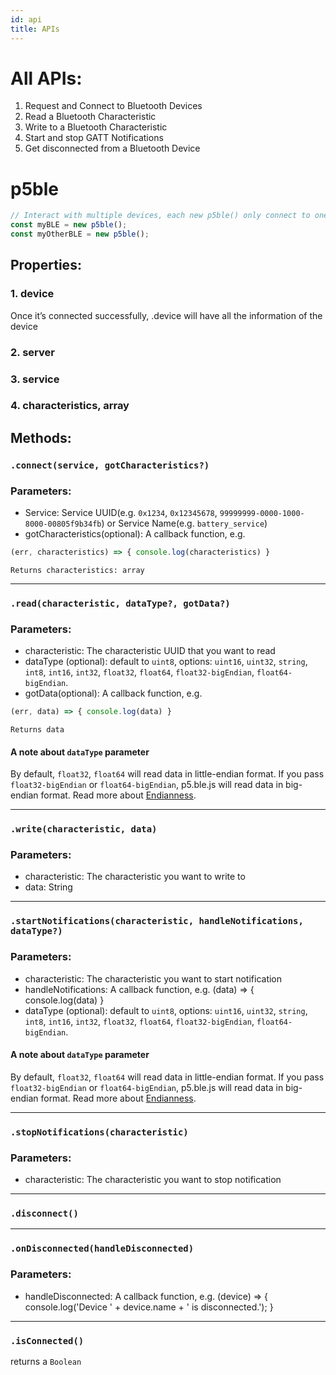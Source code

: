 ```yaml
---
id: api
title: APIs
---
```


# All APIs:
1. Request and Connect to Bluetooth Devices
2. Read a Bluetooth Characteristic
3. Write to a Bluetooth Characteristic
4. Start and stop GATT Notifications
5. Get disconnected from a Bluetooth Device

# p5ble

```javascript
// Interact with multiple devices, each new p5ble() only connect to one device
const myBLE = new p5ble();
const myOtherBLE = new p5ble();
```

## Properties:
  ### 1. device
  Once it’s connected successfully, .device will have all the information of the device
  ### 2. server
  ### 3. service
  ### 4. characteristics, array

## Methods:
  ### `.connect(service, gotCharacteristics?)`
  ### Parameters:
  - Service: Service UUID(e.g. `0x1234`, `0x12345678`, `99999999-0000-1000-8000-00805f9b34fb`) or Service Name(e.g. `battery_service`)
  - gotCharacteristics(optional): A callback function, e.g.
  ```javascript
  (err, characteristics) => { console.log(characteristics) }
  ```

	Returns characteristics: array

---

  ### `.read(characteristic, dataType?, gotData?)`
  ### Parameters:
  - characteristic: The characteristic UUID that you want to read
  - dataType (optional): default to `uint8`, options: `uint16`, `uint32`, `string`, `int8`, `int16`, `int32`, `float32`, `float64`, `float32-bigEndian`, `float64-bigEndian`.
  - gotData(optional): A callback function, e.g.
  ```javascript
  (err, data) => { console.log(data) }
  ```
	Returns data

  #### A note about `dataType` parameter
  By default, `float32`, `float64` will read data in  little-endian format. If you pass `float32-bigEndian` or `float64-bigEndian`, p5.ble.js will read data in big-endian format. Read more about [Endianness](https://developer.mozilla.org/en-US/docs/Glossary/Endianness).

---

  ### `.write(characteristic, data)`
  ### Parameters:
  - characteristic: The characteristic you want to write to
  - data: String

---

  ### `.startNotifications(characteristic, handleNotifications, dataType?)`
  ### Parameters:
  - characteristic: The characteristic you want to start notification
  - handleNotifications: A callback function, e.g. (data) => { console.log(data) }
  - dataType (optional): default to `uint8`, options: `uint16`, `uint32`, `string`, `int8`, `int16`, `int32`, `float32`, `float64`, `float32-bigEndian`, `float64-bigEndian`.
  #### A note about `dataType` parameter
  By default, `float32`, `float64` will read data in  little-endian format. If you pass `float32-bigEndian` or `float64-bigEndian`, p5.ble.js will read data in big-endian format. Read more about [Endianness](https://developer.mozilla.org/en-US/docs/Glossary/Endianness).

---

  ### `.stopNotifications(characteristic)`
  ### Parameters:
  - characteristic: The characteristic you want to stop notification 

---

  ### `.disconnect()`

---

  ### `.onDisconnected(handleDisconnected)`
  ### Parameters:
  - handleDisconnected: A callback function, e.g. (device) => { console.log('Device ' + device.name + ' is disconnected.'); }

---

  ### `.isConnected()`
  returns a `Boolean`

